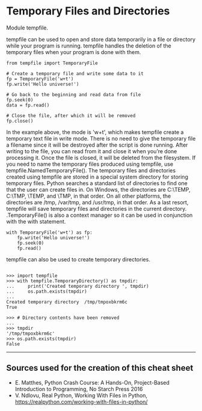# Temporary Files and Directories
Module tempfile.

tempfile can be used to open and store data temporarily in a file or directory while your program is running.
tempfile handles the deletion of the temporary files when your program is done with them.
````
from tempfile import TemporaryFile

# Create a temporary file and write some data to it
fp = TemporaryFile('w+t')
fp.write('Hello universe!')

# Go back to the beginning and read data from file
fp.seek(0)
data = fp.read()

# Close the file, after which it will be removed
fp.close()
````
In the example above, the mode is 'w+t', which makes tempfile create a temporary text file in write mode.
There is no need to give the temporary file a filename since it will be destroyed after the script is done running.
After writing to the file, you can read from it and close it when you’re done processing it. Once the file is closed,
it will be deleted from the filesystem. If you need to name the temporary files produced using tempfile, use 
tempfile.NamedTemporaryFile().
The temporary files and directories created using tempfile are stored in a special system directory for 
storing temporary files.
Python searches a standard list of directories to find one that the user can create files in.
On Windows, the directories are C:\TEMP, C:\TMP, \TEMP, and \TMP, in that order. On all other platforms, the
directories are /tmp, /var/tmp, and /usr/tmp, in that order. As a last resort, tempfile will save temporary files and
directories in the current directory.
.TemporaryFile() is also a context manager so it can be used in conjunction with the with statement. 
````
with TemporaryFile('w+t') as fp:
    fp.write('Hello universe!')
    fp.seek(0)
    fp.read()
````
tempfile can also be used to create temporary directories. 
````

>>> import tempfile
>>> with tempfile.TemporaryDirectory() as tmpdir:
...     print('Created temporary directory ', tmpdir)
...     os.path.exists(tmpdir)
...
Created temporary directory  /tmp/tmpoxbkrm6c
True

>>> # Directory contents have been removed
...
>>> tmpdir
'/tmp/tmpoxbkrm6c'
>>> os.path.exists(tmpdir)
False
````
___
## Sources used for the creation of this cheat sheet
- E. Matthes, Python Crash Course: A Hands-On, Project-Based Introduction to Programming, No Starch Press 2016
- V. Ndlovu, Real Python, Working With Files in Python, https://realpython.com/working-with-files-in-python/